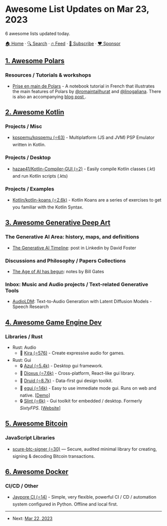 # Awesome List Updates on Mar 23, 2023

6 awesome lists updated today.

[🏠 Home](/README.md) · [🔍 Search](https://www.trackawesomelist.com/search/) · [🔥 Feed](https://www.trackawesomelist.com/rss.xml) · [📮 Subscribe](https://trackawesomelist.us17.list-manage.com/subscribe?u=d2f0117aa829c83a63ec63c2f&id=36a103854c) · [❤️  Sponsor](https://github.com/sponsors/theowenyoung)



## [1. Awesome Polars](/content/ddotta/awesome-polars/README.md)

### Resources / Tutorials & workshops

*   [Prise en main de Polars](http://colab.research.google.com/github/inseefrlab/ssphub/blob/main/content/notebooks/polars-tuto.ipynb) - A notebook tutorial in French that illustrates the main features of Polars by [@romaintailhurat](https://github.com/romaintailhurat) and [@linogaliana](https://github.com/linogaliana). There is also an accompanying [blog post ](https://ssphub.netlify.app/post/polars/).

## [2. Awesome Kotlin](/content/KotlinBy/awesome-kotlin/README.md)

### Projects / Misc

*   [kpspemu/kpspemu (⭐63)](https://github.com/kpspemu/kpspemu) - Multiplatform (JS and JVM) PSP Emulator written in Kotlin.

### Projects / Desktop

*   [hazae41/Kotlin-Compiler-GUI (⭐2)](https://github.com/hazae41/Kotlin-Compiler-GUI) - Easily compile Kotlin classes (.kt) and run Kotlin scripts (.kts)

### Projects / Examples

*   [Kotlin/kotlin-koans (⭐2.6k)](https://github.com/Kotlin/kotlin-koans) - Kotlin Koans are a series of exercises to get you familiar with the Kotlin Syntax.

## [3. Awesome Generative Deep Art](/content/filipecalegario/awesome-generative-deep-art/README.md)

### The Generative AI Area: history, maps, and definitions

*   [The Generative AI Timeline](https://www.linkedin.com/feed/update/urn:li:activity:7044233450295316480): post in Linkedin by David Foster

### Discussions and Philosophy / Papers Collections

*   [The Age of AI has begun](https://www.gatesnotes.com/The-Age-of-AI-Has-Begun): notes by Bill Gates

### Inbox: Music and Audio projects / Text-related Generative Tools

*   [AudioLDM](https://audioldm.github.io/): Text-to-Audio Generation with Latent Diffusion Models - Speech Research

## [4. Awesome Game Engine Dev](/content/stevinz/awesome-game-engine-dev/README.md)

### Libraries / Rust

*   Rust: Audio
    *   🎉 [Kira (⭐576)](https://github.com/tesselode/kira) - Create expressive audio for games.
*   Rust: Gui
    *   🔒 [Azul (⭐5.4k)](https://github.com/fschutt/azul) - Desktop gui framework.
    *   🎉 [Dioxus (⭐7.6k)](https://github.com/dioxuslabs/dioxus) - Cross-platform, React-like gui library.
    *   🎉 [Druid (⭐8.7k)](https://github.com/linebender/druid) - Data-first gui design toolkit.
    *   🎉 [egui (⭐14k)](https://github.com/emilk/egui) - Easy to use immediate mode gui. Runs on web and native. \[[Demo](https://www.egui.rs/)]
    *   🔒 [Slint (⭐6k)](https://github.com/slint-ui/slint) - Gui toolkit for embedded / desktop. Formerly *SixtyFPS*. \[[Website](https://slint-ui.com/)]

## [5. Awesome Bitcoin](/content/igorbarinov/awesome-bitcoin/README.md)

### JavaScript Libraries

*   [scure-btc-signer (⭐30)](https://github.com/paulmillr/scure-btc-signer) — Secure, audited minimal library for creating, signing & decoding Bitcoin transactions.

## [6. Awesome Docker](/content/veggiemonk/awesome-docker/README.md)

### CI/CD / Other

*   [Jaypore CI (⭐14)](https://github.com/theSage21/jaypore_ci) - Simple, very flexible, powerful CI / CD / automation system configured in Python. Offline and local first.

---

- Next: [Mar 22, 2023](/content/2023/03/22/README.md)
